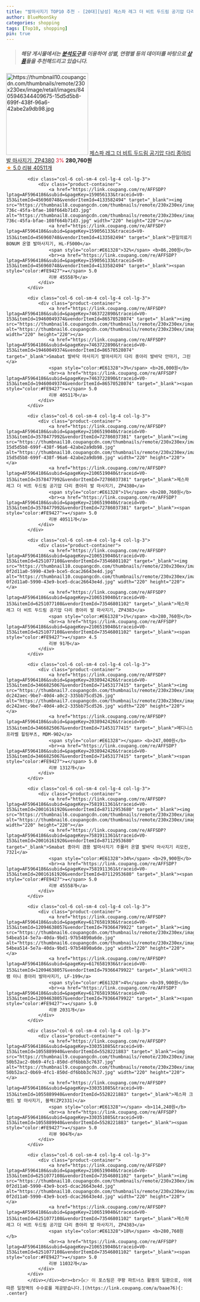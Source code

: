 ```yaml
---
title: "발마사지기 TOP10 추천 - [20대][남성] 제스파 레그 더 비트 두드림 공기압 다리 종아리 발 마사지기, ZP4380"
author: BlueMoonSky
categories: shopping
tags: [Top10, shopping]
pin: true
---
```


> ##### 해당 게시물에서는 [**분석도구**](https://itemscout.io/)를 이용하여 **성별**, **연령별** 등의 데이터를 바탕으로 [**상품**](https://link.coupang.com/a/baae76)들을 추천해드리고 있습니다.
<div class="container"><div class="row">
            <div class="col-6 col-sm-4 col-lg-4 col-lg-3">
                <div class="product-container">
                    <a href="https://link.coupang.com/re/AFFSDP?lptag=AF5964186&subid=&pageKey=2106519040&traceid=V0-153&itemId=3578477992&vendorItemId=72786037381" target="_blank"><img src="https://thumbnail10.coupangcdn.com/thumbnails/remote/230x230ex/image/retail/images/8405946344409675-15d5d5b8-699f-438f-96a6-42abe2a9db98.jpg" alt="https://thumbnail10.coupangcdn.com/thumbnails/remote/230x230ex/image/retail/images/8405946344409675-15d5d5b8-699f-438f-96a6-42abe2a9db98.jpg" width="220" height="220"></a>
                    <a href="https://link.coupang.com/re/AFFSDP?lptag=AF5964186&subid=&pageKey=2106519040&traceid=V0-153&itemId=3578477992&vendorItemId=72786037381" target="_blank">제스파 레그 더 비트 두드림 공기압 다리 종아리 발 마사지기, ZP4380</a>
                    <span style="color:#E61328">3%</span> <b>280,760원</b>
                    <br><a href="https://link.coupang.com/re/AFFSDP?lptag=AF5964186&subid=&pageKey=2106519040&traceid=V0-153&itemId=3578477992&vendorItemId=72786037381" target="_blank"><span style="color:#FE9427">★</span> 5.0
                    리뷰 40511개</a>
                </div>
            </div>
            
            <div class="col-6 col-sm-4 col-lg-4 col-lg-3">
                <div class="product-container">
                    <a href="https://link.coupang.com/re/AFFSDP?lptag=AF5964186&subid=&pageKey=159056133&traceid=V0-153&itemId=456960748&vendorItemId=4133582494" target="_blank"><img src="https://thumbnail8.coupangcdn.com/thumbnails/remote/230x230ex/image/product/image/vendoritem/2019/01/07/4133582494/602704b9-736c-45fa-bfae-108f664b71d3.jpg" alt="https://thumbnail8.coupangcdn.com/thumbnails/remote/230x230ex/image/product/image/vendoritem/2019/01/07/4133582494/602704b9-736c-45fa-bfae-108f664b71d3.jpg" width="220" height="220"></a>
                    <a href="https://link.coupang.com/re/AFFSDP?lptag=AF5964186&subid=&pageKey=159056133&traceid=V0-153&itemId=456960748&vendorItemId=4133582494" target="_blank">한일의료기 BONUM 온열 발마사지기, HL-F5000</a>
                    <span style="color:#E61328">32%</span> <b>86,200원</b>
                    <br><a href="https://link.coupang.com/re/AFFSDP?lptag=AF5964186&subid=&pageKey=159056133&traceid=V0-153&itemId=456960748&vendorItemId=4133582494" target="_blank"><span style="color:#FE9427">★</span> 5.0
                    리뷰 45558개</a>
                </div>
            </div>
            
            <div class="col-6 col-sm-4 col-lg-4 col-lg-3">
                <div class="product-container">
                    <a href="https://link.coupang.com/re/AFFSDP?lptag=AF5964186&subid=&pageKey=7463722890&traceid=V0-153&itemId=19460049374&vendorItemId=86570528074" target="_blank"><img src="https://thumbnail6.coupangcdn.com/thumbnails/remote/230x230ex/image/vendor_inventory/79b1/2133a1be6a791ddfc163b5c6ab3fc550552c3d8e367c833a1184e126d671.jpg" alt="https://thumbnail6.coupangcdn.com/thumbnails/remote/230x230ex/image/vendor_inventory/79b1/2133a1be6a791ddfc163b5c6ab3fc550552c3d8e367c833a1184e126d671.jpg" width="220" height="220"></a>
                    <a href="https://link.coupang.com/re/AFFSDP?lptag=AF5964186&subid=&pageKey=7463722890&traceid=V0-153&itemId=19460049374&vendorItemId=86570528074" target="_blank">Smabat 발바닥 마사지기 발마사지기 다리 종아리 발바닥 안마기, 그린</a>
                    <span style="color:#E61328">3%</span> <b>26,000원</b>
                    <br><a href="https://link.coupang.com/re/AFFSDP?lptag=AF5964186&subid=&pageKey=7463722890&traceid=V0-153&itemId=19460049374&vendorItemId=86570528074" target="_blank"><span style="color:#FE9427">★</span> 5.0
                    리뷰 40511개</a>
                </div>
            </div>
            
            <div class="col-6 col-sm-4 col-lg-4 col-lg-3">
                <div class="product-container">
                    <a href="https://link.coupang.com/re/AFFSDP?lptag=AF5964186&subid=&pageKey=2106519040&traceid=V0-153&itemId=3578477992&vendorItemId=72786037381" target="_blank"><img src="https://thumbnail10.coupangcdn.com/thumbnails/remote/230x230ex/image/retail/images/8405946344409675-15d5d5b8-699f-438f-96a6-42abe2a9db98.jpg" alt="https://thumbnail10.coupangcdn.com/thumbnails/remote/230x230ex/image/retail/images/8405946344409675-15d5d5b8-699f-438f-96a6-42abe2a9db98.jpg" width="220" height="220"></a>
                    <a href="https://link.coupang.com/re/AFFSDP?lptag=AF5964186&subid=&pageKey=2106519040&traceid=V0-153&itemId=3578477992&vendorItemId=72786037381" target="_blank">제스파 레그 더 비트 두드림 공기압 다리 종아리 발 마사지기, ZP4380</a>
                    <span style="color:#E61328">1%</span> <b>280,760원</b>
                    <br><a href="https://link.coupang.com/re/AFFSDP?lptag=AF5964186&subid=&pageKey=2106519040&traceid=V0-153&itemId=3578477992&vendorItemId=72786037381" target="_blank"><span style="color:#FE9427">★</span> 5.0
                    리뷰 40511개</a>
                </div>
            </div>
            
            <div class="col-6 col-sm-4 col-lg-4 col-lg-3">
                <div class="product-container">
                    <a href="https://link.coupang.com/re/AFFSDP?lptag=AF5964186&subid=&pageKey=2106519040&traceid=V0-153&itemId=6251077108&vendorItemId=73546801102" target="_blank"><img src="https://thumbnail10.coupangcdn.com/thumbnails/remote/230x230ex/image/retail/images/2348211917476201-0f2d11a0-5990-43e9-bce5-dcac26643e4d.jpg" alt="https://thumbnail10.coupangcdn.com/thumbnails/remote/230x230ex/image/retail/images/2348211917476201-0f2d11a0-5990-43e9-bce5-dcac26643e4d.jpg" width="220" height="220"></a>
                    <a href="https://link.coupang.com/re/AFFSDP?lptag=AF5964186&subid=&pageKey=2106519040&traceid=V0-153&itemId=6251077108&vendorItemId=73546801102" target="_blank">제스파 레그 더 비트 두드림 공기압 다리 종아리 발 마사지기, ZP4383</a>
                    <span style="color:#E61328">1%</span> <b>280,760원</b>
                    <br><a href="https://link.coupang.com/re/AFFSDP?lptag=AF5964186&subid=&pageKey=2106519040&traceid=V0-153&itemId=6251077108&vendorItemId=73546801102" target="_blank"><span style="color:#FE9427">★</span> 4.5
                    리뷰 91개</a>
                </div>
            </div>
            
            <div class="col-6 col-sm-4 col-lg-4 col-lg-3">
                <div class="product-container">
                    <a href="https://link.coupang.com/re/AFFSDP?lptag=AF5964186&subid=&pageKey=2038942426&traceid=V0-153&itemId=3466825067&vendorItemId=71453177415" target="_blank"><img src="https://thumbnail7.coupangcdn.com/thumbnails/remote/230x230ex/image/retail/images/7981388165454889-dc242aec-9be7-40d4-a0c2-335bb75cd526.jpg" alt="https://thumbnail7.coupangcdn.com/thumbnails/remote/230x230ex/image/retail/images/7981388165454889-dc242aec-9be7-40d4-a0c2-335bb75cd526.jpg" width="220" height="220"></a>
                    <a href="https://link.coupang.com/re/AFFSDP?lptag=AF5964186&subid=&pageKey=2038942426&traceid=V0-153&itemId=3466825067&vendorItemId=71453177415" target="_blank">메디니스 프라벨 힐링부츠, MDM-902</a>
                    <span style="color:#E61328"></span> <b>247,000원</b>
                    <br><a href="https://link.coupang.com/re/AFFSDP?lptag=AF5964186&subid=&pageKey=2038942426&traceid=V0-153&itemId=3466825067&vendorItemId=71453177415" target="_blank"><span style="color:#FE9427">★</span> 5.0
                    리뷰 1312개</a>
                </div>
            </div>
            
            <div class="col-6 col-sm-4 col-lg-4 col-lg-3">
                <div class="product-container">
                    <a href="https://link.coupang.com/re/AFFSDP?lptag=AF5964186&subid=&pageKey=7581911361&traceid=V0-153&itemId=20016161920&vendorItemId=87112953680" target="_blank"><img src="https://thumbnail6.coupangcdn.com/thumbnails/remote/230x230ex/image/vendor_inventory/8031/bf17c8afffe508973dd41a597cf6c466dcba7f9dff79139317d5f85fcb6f.jpg" alt="https://thumbnail6.coupangcdn.com/thumbnails/remote/230x230ex/image/vendor_inventory/8031/bf17c8afffe508973dd41a597cf6c466dcba7f9dff79139317d5f85fcb6f.jpg" width="220" height="220"></a>
                    <a href="https://link.coupang.com/re/AFFSDP?lptag=AF5964186&subid=&pageKey=7581911361&traceid=V0-153&itemId=20016161920&vendorItemId=87112953680" target="_blank">Smabat 종아리 겸용 발마사지기 주물러 온열 발바닥 마사지기 리모컨, 7321</a>
                    <span style="color:#E61328">34%</span> <b>29,900원</b>
                    <br><a href="https://link.coupang.com/re/AFFSDP?lptag=AF5964186&subid=&pageKey=7581911361&traceid=V0-153&itemId=20016161920&vendorItemId=87112953680" target="_blank"><span style="color:#FE9427">★</span> 5.0
                    리뷰 45558개</a>
                </div>
            </div>
            
            <div class="col-6 col-sm-4 col-lg-4 col-lg-3">
                <div class="product-container">
                    <a href="https://link.coupang.com/re/AFFSDP?lptag=AF5964186&subid=&pageKey=6176581936&traceid=V0-153&itemId=12094638057&vendorItemId=79366479922" target="_blank"><img src="https://thumbnail6.coupangcdn.com/thumbnails/remote/230x230ex/image/retail/images/2195613257446750-54bea514-5e7a-40da-9bd1-97b54890a6de.jpg" alt="https://thumbnail6.coupangcdn.com/thumbnails/remote/230x230ex/image/retail/images/2195613257446750-54bea514-5e7a-40da-9bd1-97b54890a6de.jpg" width="220" height="220"></a>
                    <a href="https://link.coupang.com/re/AFFSDP?lptag=AF5964186&subid=&pageKey=6176581936&traceid=V0-153&itemId=12094638057&vendorItemId=79366479922" target="_blank">비타그램 미니 종아리 발마사지기, LF-199</a>
                    <span style="color:#E61328">4%</span> <b>39,900원</b>
                    <br><a href="https://link.coupang.com/re/AFFSDP?lptag=AF5964186&subid=&pageKey=6176581936&traceid=V0-153&itemId=12094638057&vendorItemId=79366479922" target="_blank"><span style="color:#FE9427">★</span> 5.0
                    리뷰 2031개</a>
                </div>
            </div>
            
            <div class="col-6 col-sm-4 col-lg-4 col-lg-3">
                <div class="product-container">
                    <a href="https://link.coupang.com/re/AFFSDP?lptag=AF5964186&subid=&pageKey=330351085&traceid=V0-153&itemId=1055889940&vendorItemId=5528221883" target="_blank"><img src="https://thumbnail9.coupangcdn.com/thumbnails/remote/230x230ex/image/retail/images/3837606028686175-50b52ac2-0b69-4fc1-850d-df6bbb3c7637.jpg" alt="https://thumbnail9.coupangcdn.com/thumbnails/remote/230x230ex/image/retail/images/3837606028686175-50b52ac2-0b69-4fc1-850d-df6bbb3c7637.jpg" width="220" height="220"></a>
                    <a href="https://link.coupang.com/re/AFFSDP?lptag=AF5964186&subid=&pageKey=330351085&traceid=V0-153&itemId=1055889940&vendorItemId=5528221883" target="_blank">제스파 크램드 발 마사지기, 블랙(ZP2331)</a>
                    <span style="color:#E61328"></span> <b>114,240원</b>
                    <br><a href="https://link.coupang.com/re/AFFSDP?lptag=AF5964186&subid=&pageKey=330351085&traceid=V0-153&itemId=1055889940&vendorItemId=5528221883" target="_blank"><span style="color:#FE9427">★</span> 5.0
                    리뷰 904개</a>
                </div>
            </div>
            
            <div class="col-6 col-sm-4 col-lg-4 col-lg-3">
                <div class="product-container">
                    <a href="https://link.coupang.com/re/AFFSDP?lptag=AF5964186&subid=&pageKey=2106519040&traceid=V0-153&itemId=6251077108&vendorItemId=73546801102" target="_blank"><img src="https://thumbnail10.coupangcdn.com/thumbnails/remote/230x230ex/image/retail/images/2348211917476201-0f2d11a0-5990-43e9-bce5-dcac26643e4d.jpg" alt="https://thumbnail10.coupangcdn.com/thumbnails/remote/230x230ex/image/retail/images/2348211917476201-0f2d11a0-5990-43e9-bce5-dcac26643e4d.jpg" width="220" height="220"></a>
                    <a href="https://link.coupang.com/re/AFFSDP?lptag=AF5964186&subid=&pageKey=2106519040&traceid=V0-153&itemId=6251077108&vendorItemId=73546801102" target="_blank">제스파 레그 더 비트 두드림 공기압 다리 종아리 발 마사지기, ZP4383</a>
                    <span style="color:#E61328">18%</span> <b>280,760원</b>
                    <br><a href="https://link.coupang.com/re/AFFSDP?lptag=AF5964186&subid=&pageKey=2106519040&traceid=V0-153&itemId=6251077108&vendorItemId=73546801102" target="_blank"><span style="color:#FE9427">★</span> 5.0
                    리뷰 11032개</a>
                </div>
            </div>
            </div></div><br><br>[👉 이 포스팅은 쿠팡 파트너스 활동의 일환으로, 이에 따른 일정액의 수수료를 제공받습니다.](https://link.coupang.com/a/baae76){: .center}